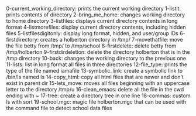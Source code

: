 0-current_working_directory: prints the current working directory
1-listit: prints contents of directory
2-bring_me_home: changes working directory to home directory
3-listfiles: displays current directory contents in long format
4-listmorefiles: display current directory contents, including hidden files
5-listfilesdigitonly: display long format, hidden, and user/group IDs
6-firstdirectory: creates a holberton directory in /tmp/
7-movethatfile: move the file betty from /tmp/ to /tmp/school
8-firstdelete: delete betty from /tmp/holberton
9-firstdirdeletion: delete the directory holberton that is in the /tmp directory
10-back: changes the working directory to the previous one
11-lists: list in long format all files in three directories
12-file_type: prints the type of the file named iamafile
13-symbolic_link: create a symbolic link to /bin/ls named ls
14-copy_html: copy all html files that are newer and don't exist in parent dir
15-lets_move: moves all files beginning with an uppercase letter to the directory /tmp/u
16-clean_emacs: delete all the file in the cwd ending with ~
17-tree: create a directory tree in one line
18-commas: custom ls with sort
19-school.mgc: magic file holberton.mgc that can be used with the command file to detect school data files
